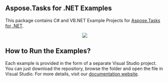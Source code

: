 ## Aspose.Tasks for .NET Examples

This package contains C# and VB.NET Example Projects for [Aspose.Tasks for .NET](https://www.aspose.com/products/tasks/net).

<p align="center">
  <a title="Download Examples ZIP" href="https://github.com/asposetasks/Aspose_Tasks_NET/archive/master.zip">
	<img src="https://raw.github.com/AsposeExamples/java-examples-dashboard/master/images/downloadZip-Button-Large.png" />
  </a>
</p>

## How to Run the Examples?

Each example is provided in the form of a separate Visual Studio project. You can just download the repository, browse the folder and open the file in Visual Studio. For more details, visit our [documentation website](https://docs.aspose.com/display/tasksnet/How+to+Run+the+Examples).
